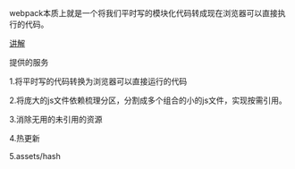 webpack本质上就是一个将我们平时写的模块化代码转成现在浏览器可以直接执行的代码。

[讲解](https://segmentfault.com/a/1190000015973544)

提供的服务

1.将平时写的代码转换为浏览器可以直接运行的代码

2.将庞大的js文件依赖梳理分区，分割成多个组合的小的js文件，实现按需引用。

3.消除无用的未引用的资源

4.热更新

5.assets/hash
